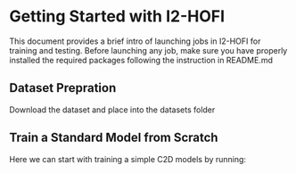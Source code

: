 # Getting Started with I2-HOFI
This document provides a brief intro of launching jobs in I2-HOFI for training and testing. Before launching any job, make sure you have properly installed the required packages following the instruction in README.md

## Dataset Prepration
Download the dataset and place into the datasets folder

## Train a Standard Model from Scratch
Here we can start with training a simple C2D models by running:
